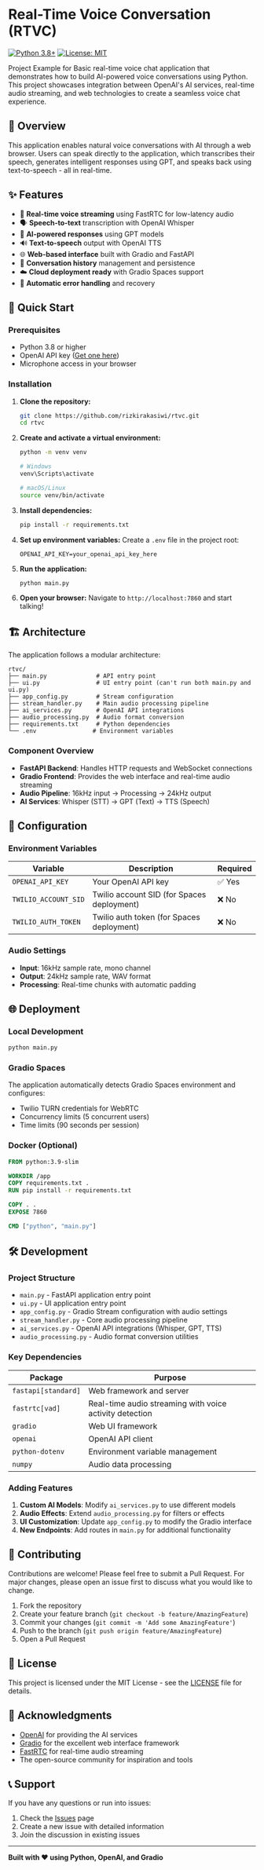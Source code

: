 # Real-Time Voice Conversation (RTVC)

[![Python 3.8+](https://img.shields.io/badge/python-3.8+-blue.svg)](https://www.python.org/downloads/)
[![License: MIT](https://img.shields.io/badge/License-MIT-yellow.svg)](https://opensource.org/licenses/MIT)

Project Example for Basic real-time voice chat application that demonstrates how to build AI-powered voice conversations using Python. This project showcases integration between OpenAI's AI services, real-time audio streaming, and web technologies to create a seamless voice chat experience.

## 🎯 Overview

This application enables natural voice conversations with AI through a web browser. Users can speak directly to the application, which transcribes their speech, generates intelligent responses using GPT, and speaks back using text-to-speech - all in real-time.

## ✨ Features

- 🎤 **Real-time voice streaming** using FastRTC for low-latency audio
- 🗣️ **Speech-to-text** transcription with OpenAI Whisper
- 🧠 **AI-powered responses** using GPT models
- 🔊 **Text-to-speech** output with OpenAI TTS
- 🌐 **Web-based interface** built with Gradio and FastAPI
- 📝 **Conversation history** management and persistence
- ☁️ **Cloud deployment ready** with Gradio Spaces support
- 🔄 **Automatic error handling** and recovery

## 🚀 Quick Start

### Prerequisites

- Python 3.8 or higher
- OpenAI API key ([Get one here](https://platform.openai.com/api-keys))
- Microphone access in your browser

### Installation

1. **Clone the repository:**
   ```bash
   git clone https://github.com/rizkirakasiwi/rtvc.git
   cd rtvc
   ```

2. **Create and activate a virtual environment:**
   ```bash
   python -m venv venv
   
   # Windows
   venv\Scripts\activate
   
   # macOS/Linux
   source venv/bin/activate
   ```

3. **Install dependencies:**
   ```bash
   pip install -r requirements.txt
   ```

4. **Set up environment variables:**
   Create a `.env` file in the project root:
   ```env
   OPENAI_API_KEY=your_openai_api_key_here
   ```

5. **Run the application:**
   ```bash
   python main.py
   ```

6. **Open your browser:**
   Navigate to `http://localhost:7860` and start talking!

## 🏗️ Architecture

The application follows a modular architecture:

```
rtvc/
├── main.py              # API entry point
├── ui.py                # UI entry point (can't run both main.py and ui.py) 
├── app_config.py        # Stream configuration
├── stream_handler.py    # Main audio processing pipeline
├── ai_services.py       # OpenAI API integrations
├── audio_processing.py  # Audio format conversion
├── requirements.txt     # Python dependencies
└── .env                # Environment variables
```

### Component Overview

- **FastAPI Backend**: Handles HTTP requests and WebSocket connections
- **Gradio Frontend**: Provides the web interface and real-time audio streaming
- **Audio Pipeline**: 16kHz input → Processing → 24kHz output
- **AI Services**: Whisper (STT) → GPT (Text) → TTS (Speech)

## 🔧 Configuration

### Environment Variables

| Variable | Description | Required |
|----------|-------------|----------|
| `OPENAI_API_KEY` | Your OpenAI API key | ✅ Yes |
| `TWILIO_ACCOUNT_SID` | Twilio account SID (for Spaces deployment) | ❌ No |
| `TWILIO_AUTH_TOKEN` | Twilio auth token (for Spaces deployment) | ❌ No |

### Audio Settings

- **Input**: 16kHz sample rate, mono channel
- **Output**: 24kHz sample rate, WAV format
- **Processing**: Real-time chunks with automatic padding

## 🌐 Deployment

### Local Development
```bash
python main.py
```

### Gradio Spaces
The application automatically detects Gradio Spaces environment and configures:
- Twilio TURN credentials for WebRTC
- Concurrency limits (5 concurrent users)
- Time limits (90 seconds per session)

### Docker (Optional)
```dockerfile
FROM python:3.9-slim

WORKDIR /app
COPY requirements.txt .
RUN pip install -r requirements.txt

COPY . .
EXPOSE 7860

CMD ["python", "main.py"]
```

## 🛠️ Development

### Project Structure
- `main.py` - FastAPI application entry point
- `ui.py` - UI application entry point
- `app_config.py` - Gradio Stream configuration with audio settings
- `stream_handler.py` - Core audio processing pipeline
- `ai_services.py` - OpenAI API integrations (Whisper, GPT, TTS)
- `audio_processing.py` - Audio format conversion utilities

### Key Dependencies

| Package | Purpose |
|---------|---------|
| `fastapi[standard]` | Web framework and server |
| `fastrtc[vad]` | Real-time audio streaming with voice activity detection |
| `gradio` | Web UI framework |
| `openai` | OpenAI API client |
| `python-dotenv` | Environment variable management |
| `numpy` | Audio data processing |

### Adding Features

1. **Custom AI Models**: Modify `ai_services.py` to use different models
2. **Audio Effects**: Extend `audio_processing.py` for filters or effects  
3. **UI Customization**: Update `app_config.py` to modify the Gradio interface
4. **New Endpoints**: Add routes in `main.py` for additional functionality

## 🤝 Contributing

Contributions are welcome! Please feel free to submit a Pull Request. For major changes, please open an issue first to discuss what you would like to change.

1. Fork the repository
2. Create your feature branch (`git checkout -b feature/AmazingFeature`)
3. Commit your changes (`git commit -m 'Add some AmazingFeature'`)
4. Push to the branch (`git push origin feature/AmazingFeature`)
5. Open a Pull Request

## 📝 License

This project is licensed under the MIT License - see the [LICENSE](LICENSE) file for details.

## 🙏 Acknowledgments

- [OpenAI](https://openai.com/) for providing the AI services
- [Gradio](https://gradio.app/) for the excellent web interface framework
- [FastRTC](https://github.com/gradio-app/fastrtc) for real-time audio streaming
- The open-source community for inspiration and tools

## 📞 Support

If you have any questions or run into issues:

1. Check the [Issues](https://github.com/rizkirakasiwi/rtvc/issues) page
2. Create a new issue with detailed information
3. Join the discussion in existing issues

---

**Built with ❤️ using Python, OpenAI, and Gradio**
